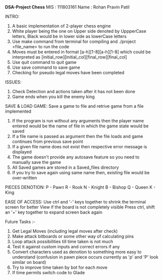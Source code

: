 **DSA-Project Chess** 
MIS     : 111803161
Name    : Rohan Pravin Patil

INTRO:
1. A basic implementation of 2-player chess engine
2. White player being the one on Upper side denoted by UppperCase letters, Black would be in lower side as lowerCase letters
3. Use make command from terminal for compiling and ./project <file_name> to run the code 
4. Moves must be entered in format [a-h][1-8][a-h][1-8] which could be interpreted as [initial_row][initial_col][final_row][final_col]
5. Use quit command to quit game
6. Use save command to save game
7. Checking for pseudo legal moves have been completed 

ISSUES:
1. Check Detection and actions taken after it has not been done
2. Game ends when you kill the enemy king

SAVE & LOAD GAME:
Save a game to file and retrive game from a file implemented
1. If the program is run without any arguments then the player name entered would be the name of file in which the game state would be saved
2. If a file name is passed as argument then the file loads and game continues from previous save point
3. If a given file name does not exist then respective error message is displayed
4. The game doesn't provide any autosave feature so you need to manually save the game
5. All Saved games are stored in a Saved_files directory
6. If you try to save again using same name then, existing file would be over-written

PIECES DENOTION:
P - Pawn
R - Rook
N - Knight
B - Bishop
Q - Queen
K - King

EASE OF ACCESS:
Use ctrl and '-' keys together to shrink the terminal screen for better View if the board is not completely visible
Press ctrl, shift an '+' key together to expand screen back again

Future Tasks :-
1. Get Legal Moves (including legal moves after check)
2. Make attack bitboards or some other way of calculating pins
3. Loop attack possibilities till time taken is not much
4. Test it against custom inputs and correct errors if any
5. Convert characters used as denotion to something more easy to understand (confusion in pawn piece occurs currently as 'p' and 'P' look similar on board)
6. Try to improve time taken by bot for each move
7. If time permits switch code to Glade
